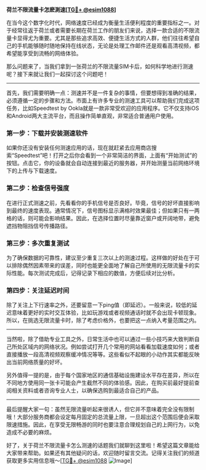 **荷兰不限流量卡怎麽測速[[TG💪+ @esim1088](https://t.me/s/esim1088)]**

在当今这个数字化时代，网络速度已经成为衡量生活便利程度的重要指标之一。对于经常往返于荷兰或者需要长期在荷兰工作的朋友们来说，选择一款合适的不限流量卡显得尤为重要。尤其是那些追求高效、便捷生活方式的人群，他们往往希望自己的手机能够随时随地保持在线状态，无论是处理工作邮件还是观看高清视频，都希望能享受到流畅的网络体验。

那么问题来了，当我们拿到一张荷兰的不限流量SIM卡后，如何科学地进行测速呢？接下来就让我们一起探讨这个问题吧！

---

首先，我们需要明确一点：测速并不是一件复杂的事情，但要想得到准确的结果，必须遵循一定的步骤和方法。市面上有许多专业的测速工具可以帮助我们完成这项任务，比如Speedtest by Ookla就是一款非常受欢迎的应用程序。它不仅支持iOS和Android两大主流平台，而且操作简单直观，非常适合普通用户使用。

### 第一步：下载并安装测速软件

如果你还没有安装任何测速应用的话，现在就赶紧去应用商店搜索“Speedtest”吧！打开之后你会看到一个非常简洁的界面，上面有“开始测试”的按钮。点击它，你的设备就会自动连接到最近的服务器，并开始测量当前网络环境下的上传与下载速度。

### 第二步：检查信号强度

在进行正式测速之前，先看看你的手机信号是否良好。毕竟，信号的好坏直接影响到最终的速度表现。通常情况下，信号图标显示满格时效果最佳；但如果只有一两格的话，则可能会影响结果。因此，在选择位置时尽量靠近窗户或开阔地带，避免遮挡物阻挡信号传播路径。

### 第三步：多次重复测试

为了确保数据的可靠性，建议至少重复三次以上的测速过程。这样做的好处在于可以排除偶然因素带来的误差，同时也能更全面地了解自己所使用的无限流量卡的实际性能。每次测试完成后，记得记录下相应的数值，方便后续对比分析。

### 第四步：关注延迟时间

除了关注上下行速率之外，还要留意一下ping值（即延迟）。一般来说，较低的延迟意味着更好的实时交互体验，比如玩游戏或者视频通话时就不会出现卡顿现象。所以，在挑选无限流量卡时，除了考虑价格外，也要把这一点纳入考量范围之内。

---

当然啦，除了借助专业工具之外，日常生活中也可以通过一些小技巧来大致判断自己所处区域内的网络状况。例如尝试打开几个常用的网站看看加载速度如何；或者直接播放一段高清视频观察缓冲情况等等。这些看似不起眼的小动作其实都能反映出当前网络质量的好坏。

另外值得一提的是，由于每个国家地区的通信基础设施建设水平存在差异，所以在不同地方使用同一张卡可能会产生截然不同的体验感。因此，在购买前最好提前查阅相关资料或者咨询专业人士，以确保选购到最适合自己的产品。

---

最后提醒大家一句：虽然无限流量听起来很诱人，但它并不意味着完全没有限制哦！大部分服务商都会设定每月固定的总流量上限，一旦超出这个范围后便会采取限速措施。因此，在享受无限畅游的同时也要注意合理规划自己的上网行为，以免造成不必要的麻烦。

好了，关于荷兰不限流量卡怎么测速的话题我们就聊到这里啦！希望这篇文章能给大家带来帮助。如果还有其他疑问的话，欢迎随时留言交流。记得关注我们的频道获取更多实用信息哦～[[TG💪+ @esim1088](https://t.me/s/esim1088) ![Image](https://i.postimg.cc/4NQfJmqS/Snipaste-2025-05-13-00-14-12.png)]